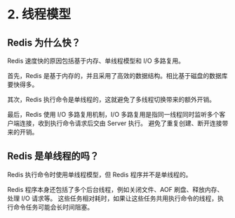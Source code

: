 # 2. 线程模型
## Redis 为什么快？
Redis 速度快的原因包括基于内存、单线程模型和 I/O 多路复用。

首先，Redis 是基于内存的，并且采用了高效的数据结构。相比基于磁盘的数据库要快得多。

其次，Redis 执行命令是单线程的，这就避免了多线程切换带来的额外开销。

最后，Redis 使用 I/O 多路复用机制，I/O 多路复用是指同一线程同时监听多个客户端连接，收到执行命令请求后交由 Server 执行。
避免了重复创建、断开连接带来的开销。

## Redis 是单线程的吗？
Redis 执行命令时使用单线程模型，但 Redis 程序并不是单线程的。

Redis 程序本身还包括了多个后台线程，例如关闭文件、AOF 刷盘、释放内存、处理 I/O 请求等。
这些任务相对耗时，如果让这些任务共用执行命令的线程，执行命令任务可能会长时间阻塞。
